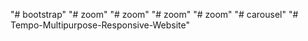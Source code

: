 "# bootstrap" 
"# zoom" 
"# zoom" 
"# zoom" 
"# zoom" 
"# carousel" 
"# Tempo-Multipurpose-Responsive-Website" 
